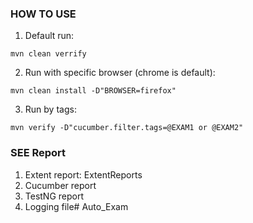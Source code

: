 ﻿### HOW TO USE
1. Default run:

`mvn clean verrify`

2. Run with specific browser (chrome is default):

`mvn clean install -D"BROWSER=firefox"`

3. Run by tags:

`mvn verify -D"cucumber.filter.tags=@EXAM1 or @EXAM2"`


### SEE Report
1. Extent report: ExtentReports
2. Cucumber report
3. TestNG report
4. Logging file#   A u t o _ E x a m  
 